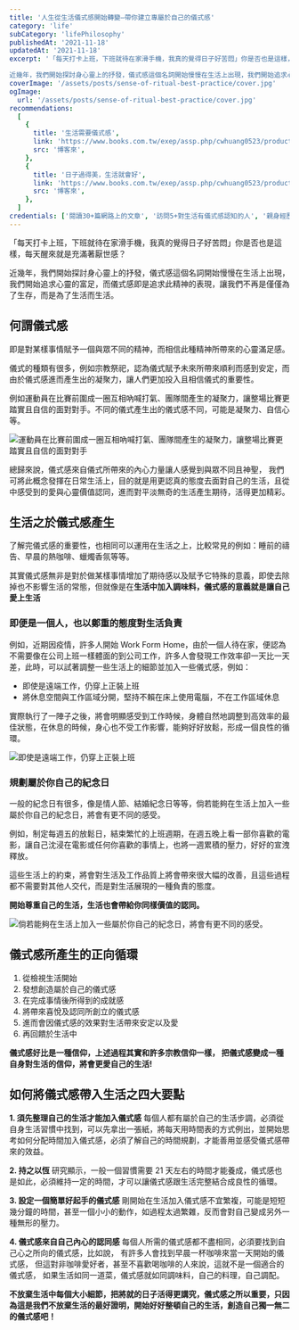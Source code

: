 ```yaml
---
title: '人生從生活儀式感開始轉變—帶你建立專屬於自己的儀式感'
category: 'life'
subCategory: 'lifePhilosophy'
publishedAt: '2021-11-18'
updatedAt: '2021-11-18'
excerpt: '「每天打卡上班，下班就待在家滑手機，我真的覺得日子好苦悶」你是否也是這樣，每天醒來就是充滿著厭世感？

近幾年，我們開始探討身心靈上的抒發，儀式感這個名詞開始慢慢在生活上出現，我們開始追求心靈的富足，而儀式感即是追求此精神的表現，讓我們不再是僅僅為了生存，而是為了生活而生活。'
coverImage: '/assets/posts/sense-of-ritual-best-practice/cover.jpg'
ogImage:
  url: '/assets/posts/sense-of-ritual-best-practice/cover.jpg'
recommendations:
  [
    {
      title: '生活需要儀式感',
      link: 'https://www.books.com.tw/exep/assp.php/cwhuang0523/products/0010796460?utm_source=cwhuang0523&utm_medium=ap-books&utm_content=recommend&utm_campaign=ap-202111',
      src: '博客來',
    },
    {
      title: '日子過得美，生活就會好',
      link: 'https://www.books.com.tw/exep/assp.php/cwhuang0523/products/0010878300?utm_source=cwhuang0523&utm_medium=ap-books&utm_content=recommend&utm_campaign=ap-202111',
      src: '博客來',
    },
  ]
credentials: ['閱讀30+篇網路上的文章', '訪問5+對生活有儀式感認知的人', '親身經歷實踐1+月']
---
```


「每天打卡上班，下班就待在家滑手機，我真的覺得日子好苦悶」你是否也是這樣，每天醒來就是充滿著厭世感？

近幾年，我們開始探討身心靈上的抒發，儀式感這個名詞開始慢慢在生活上出現，我們開始追求心靈的富足，而儀式感即是追求此精神的表現，讓我們不再是僅僅為了生存，而是為了生活而生活。

## 何謂儀式感

即是對某樣事情賦予一個與眾不同的精神，而相信此種精神所帶來的心靈滿足感。

儀式的種類有很多，例如宗教祭祀，認為儀式賦予未來所帶來順利而感到安定，而由於儀式感進而產生出的凝聚力，讓人們更加投入且相信儀式的重要性。

例如運動員在比賽前圍成一圈互相吶喊打氣、團隊間產生的凝聚力，讓整場比賽更踏實且自信的面對對手。不同的儀式產生出的儀式感不同，可能是凝聚力、自信心等。

![運動員在比賽前圍成一圈互相吶喊打氣、團隊間產生的凝聚力，讓整場比賽更踏實且自信的面對對手](https://i.imgur.com/jvE57mf.jpg)

總歸來說，儀式感來自儀式所帶來的內心力量讓人感覺到與眾不同且神聖， 我們可將此概念發揮在日常生活上，目的就是用更認真的態度去面對自己的生活，且從中感受到的愛與心靈價值認同，進而對平淡無奇的生活產生期待，活得更加精彩。

## 生活之於儀式感產生

了解完儀式感的重要性，也相同可以運用在生活之上，比較常見的例如：睡前的禱告、早晨的熱咖啡、蠟燭香氛等等。

其實儀式感無非是對於做某樣事情增加了期待感以及賦予它特殊的意義，即使去除掉也不影響生活的常態，但就像是在**生活中加入調味料，儀式感的意義就是讓自己愛上生活**

### 即便是一個人，也以鄭重的態度對生活負責

例如，近期因疫情，許多人開始 Work Form Home，由於一個人待在家，便認為不需要像在公司上班一樣體面的到公司工作，許多人會發現工作效率卻一天比一天差，此時，可以試著調整一些生活上的細節並加入一些儀式感，例如：

- 即使是遠端工作，仍穿上正裝上班
- 將休息空間與工作區域分開，堅持不賴在床上使用電腦，不在工作區域休息

實際執行了一陣子之後，將會明顯感受到工作時候，身體自然地調整到高效率的最佳狀態，在休息的時候，身心也不受工作影響，能夠好好放鬆，形成一個良性的循環。

![即使是遠端工作，仍穿上正裝上班](https://i.imgur.com/3OGOTJV.jpg)

### 規劃屬於你自己的紀念日

一般的紀念日有很多，像是情人節、結婚紀念日等等，倘若能夠在生活上加入一些屬於你自己的紀念日，將會有更不同的感受。

例如，制定每週五的放鬆日，結束繁忙的上班週期，在週五晚上看一部你喜歡的電影，讓自己沈浸在電影或任何你喜歡的事情上，也將一週累積的壓力，好好的宣洩釋放。

這些生活上的約束，將會對生活及工作品質上將會帶來很大幅的改善，且這些過程都不需要對其他人交代，而是對生活展現的一種負責的態度。

**開始尊重自己的生活，生活也會帶給你同樣價值的認同。**

![倘若能夠在生活上加入一些屬於你自己的紀念日，將會有更不同的感受。](https://i.imgur.com/RiGo0v1.jpg)

## 儀式感所產生的正向循環

1. 從檢視生活開始
2. 發想創造屬於自己的儀式感
3. 在完成事情後所得到的成就感
4. 將帶來喜悅及認同所創立的儀式感
5. 進而會因儀式感的效果對生活帶來安定以及愛
6. 再回饋於生活中

**儀式感好比是一種信仰，上述過程其實和許多宗教信仰一樣， 把儀式感變成一種自身對生活的信仰，將會更愛自己的生活!**

## 如何將儀式感帶入生活之四大要點

**1. 須先整理自己的生活才能加入儀式感**
每個人都有屬於自己的生活步調，必須從自身生活習慣中找到，可以先拿出一張紙，將每天用時間表的方式例出，並開始思考如何分配時間加入儀式感，必須了解自己的時間規劃，才能善用並感受儀式感帶來的效益。

**2. 持之以恆**
研究顯示，一般一個習慣需要 21 天左右的時間才能養成，儀式感也是如此，必須維持一定的時間，才可以讓儀式感跟生活完整結合成良性的循環。

**3. 設定一個簡單好起手的儀式感**
剛開始在生活加入儀式感不宜繁複，可能是短短幾分鐘的時間，甚至一個小小的動作，如過程太過繁雜，反而會對自己變成另外一種無形的壓力。

**4. 儀式感來自自己內心的認同感**
每個人所需的儀式感都不盡相同，必須要找到自己心之所向的儀式感，比如說， 有許多人會找到早晨一杯咖啡來當一天開始的儀式感， 但這對非咖啡愛好者，甚至不喜歡喝咖啡的人來說，這就不是一個適合的儀式感， 如果生活如同一道菜，儀式感就如同調味料，自己的料理，自己調配。

**不放棄生活中每個大小細節，把將就的日子活得更講究，儀式感之所以重要，只因為這是我們不放棄生活的最好證明，開始好好整頓自己的生活，創造自己獨一無二的儀式感吧！**
